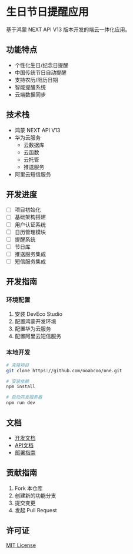 # 生日节日提醒应用

基于鸿蒙 NEXT API V13 版本开发的端云一体化应用。

## 功能特点

- 个性化生日/纪念日提醒
- 中国传统节日自动提醒
- 支持农历/阳历日期
- 智能提醒系统
- 云端数据同步

## 技术栈

- 鸿蒙 NEXT API V13
- 华为云服务
  - 云数据库
  - 云函数
  - 云托管
  - 推送服务
- 阿里云短信服务

## 开发进度

- [ ] 项目初始化
- [ ] 基础架构搭建
- [ ] 用户认证系统
- [ ] 日历管理模块
- [ ] 提醒系统
- [ ] 节日库
- [ ] 推送服务集成
- [ ] 短信服务集成

## 开发指南

### 环境配置

1. 安装 DevEco Studio
2. 配置鸿蒙开发环境
3. 配置华为云服务
4. 配置阿里云短信服务

### 本地开发

```bash
# 克隆项目
git clone https://github.com/ooabcoo/one.git

# 安装依赖
npm install

# 启动开发服务器
npm run dev
```

## 文档

- [开发文档](./docs/development.md)
- [API文档](./docs/api.md)
- [部署指南](./docs/deployment.md)

## 贡献指南

1. Fork 本仓库
2. 创建新的功能分支
3. 提交变更
4. 发起 Pull Request

## 许可证

[MIT License](LICENSE) 